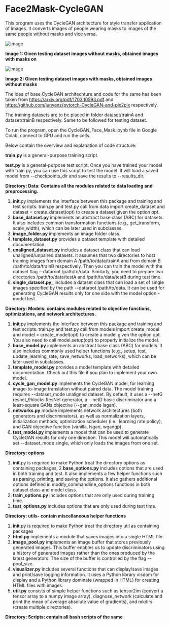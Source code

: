 # Face2Mask-CycleGAN

This program uses the CycleGAN architecture for style transfer application of images. It converts images of people wearing masks to images of the same people without masks and vice versa.


![image](https://user-images.githubusercontent.com/67890345/126367971-c20861c6-9559-4275-a9e0-dfba8f74b627.png)

__Image 1: Given testing dataset images without masks, obtained images with masks on__

![image](https://user-images.githubusercontent.com/67890345/126368013-bf54e0cb-33d3-456e-a7ad-522e358b6e1a.png)

__Image 2: Given testing dataset images with masks, obtained images without masks__

The idea of base CycleGAN architechture and code for the same has been taken from https://arxiv.org/pdf/1703.10593.pdf and https://github.com/junyanz/pytorch-CycleGAN-and-pix2pix respectively. 

The training datasets are to be placed in folder dataset/trainA and dataset/trainB respectively. Same to be followed for testing dataset.

To run the program, open the CycleGAN_Face_Mask.ipynb file in Google Colab, connect to GPU and run the cells. 

Below contain the overview and explanation of code structure: 

__train.py__ is a general-purpose training script.

__test.py__ is a general-purpose test script. Once you have trained your model with train.py, you can use this script to test the model. It will load a saved model from --checkpoints_dir and save the results to --results_dir.

__Directory: Data: Contains all the modules related to data loading and preprocessing.__
1. __init__.py implements the interface between this package and training and test scripts. train.py and test.py call from data import create_dataset and dataset = create_dataset(opt) to create a dataset given the option opt.
2. __base_dataset.py__ implements an abstract base class (ABC) for datasets. It also includes common transformation functions (e.g., get_transform, scale_width), which can be later used in subclasses.
3. __image_folder.py__ implements an image folder class.
4. __template_dataset.py__ provides a dataset template with detailed documentation.
5. __unaligned_dataset.py__ includes a dataset class that can load unaligned/unpaired datasets. It assumes that two directories to host training images from domain A /path/to/data/trainA and from domain B /path/to/data/trainB respectively. Then you can train the model with the dataset flag --dataroot /path/to/data. Similarly, you need to prepare two directories /path/to/data/testA and /path/to/data/testB during test time.
6. __single_dataset.py___ includes a dataset class that can load a set of single images specified by the path --dataroot /path/to/data. It can be used for generating CycleGAN results only for one side with the model option -model test.

__Directory: Models: contains modules related to objective functions, optimizations, and network architectures.__

1. __init__.py implements the interface between this package and training and test scripts. train.py and test.py call from models import create_model and model = create_model(opt) to create a model given the option opt. You also need to call model.setup(opt) to properly initialize the model.
2. __base_model.py__ implements an abstract base class (ABC) for models. It also includes commonly used helper functions (e.g., setup, test, update_learning_rate, save_networks, load_networks), which can be later used in subclasses.
3. __template_model.py__ provides a model template with detailed documentation. Check out this file if you plan to implement your own model.
4. __cycle_gan_model.py__ implements the CycleGAN model, for learning image-to-image translation without paired data. The model training requires --dataset_mode unaligned dataset. By default, it uses a --netG resnet_9blocks ResNet generator, a --netD basic discriminator and a least-square GANs objective (--gan_mode lsgan).
5. __networks.py__ module implements network architectures (both generators and discriminators), as well as normalization layers, initialization methods, optimization scheduler (i.e., learning rate policy), and GAN objective function (vanilla, lsgan, wgangp).
6. __test_model.py__ implements a model that can be used to generate CycleGAN results for only one direction. This model will automatically set --dataset_mode single, which only loads the images from one set. 


__Directory: options__
1. __init__.py is required to make Python treat the directory options as containing packages,
2.__base_options.py__ includes options that are used in both training and test. It also implements a few helper functions such as parsing, printing, and saving the options. It also gathers additional options defined in modify_commandline_options functions in both dataset class and model class.
3. __train_options.py__ includes options that are only used during training time.
4. __test_options.py__ includes options that are only used during test time.


__Directory: utils- contain miscellaneous helper functions__
1. __init__.py is required to make Python treat the directory util as containing packages
2. __html.py__ implements a module that saves images into a single HTML file.
3. __image_pool.py__ implements an image buffer that stores previously generated images. This buffer enables us to update discriminators using a history of generated images rather than the ones produced by the latest generators. The size of the buffer is controlled by the flag --pool_size.
4. __visualizer.py__ includes several functions that can display/save images and print/save logging information. It uses a Python library visdom for display and a Python library dominate (wrapped in HTML) for creating HTML files with images.
5. __util.py__ consists of simple helper functions such as tensor2im (convert a tensor array to a numpy image array), diagnose_network (calculate and print the mean of average absolute value of gradients), and mkdirs (create multiple directories).

__Directory: Scripts: contain all bash scripts of the same__

